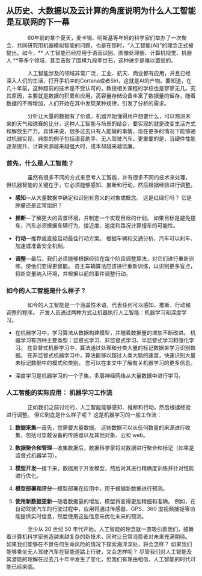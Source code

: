 ## 从历史、大数据以及云计算的角度说明为什么人工智能是互联网的下一幕 ##
  
<p style="text-indent:29px">&nbsp;&nbsp;&nbsp;&nbsp;&nbsp;&nbsp;&nbsp;60年前的某个夏天，麦卡锡、明斯基等年轻的科学家们举办了一次聚会，共同研究用机器模拟智能的问题，也是在那时，“人工智能(AI)”的理念正式被提出。如今，** 人工智能已经应用于语音识别、图像处理器、计算机视觉、机器人 **等多个领域，甚至击败了围棋九段李世石，这种进步是难以置信的。</p>

<p style="text-indent:29px">&nbsp;&nbsp;&nbsp;&nbsp;&nbsp;&nbsp;&nbsp;人工智能涉及的领域非常广泛，工业、航天、商业都有应用，并且已经深入人们的生活，打开手机中的Cortana或者Siri，这就是AI的产物。要知道，在几十年前，这种超前的技术是不受认可的，教授相关课程的学校也是寥寥无几。究其原因，主要就是数据的积累和应用。高容量存储设备丰富了数据量的留存，随着数据的不断增加，人们开始在其中发现某种规律，引发了分析的需求。</p>

<p style="text-indent:29px">&nbsp;&nbsp;&nbsp;&nbsp;&nbsp;&nbsp;&nbsp;分析让大量的数据有了价值，机器开始懂得用户想要什么，可以预测未来的天气和球赛的比分，这种人工智能与场景的结合，要实现的就是改变生活方式和解放生产力。具体来说，很多过去只有人能做的事情，现在更多的情况下能够通过机器实现，典型的例子包括语音助手、无人驾驶汽车。更重要的是，当硬件性能逐渐提升、计算资源越来越强大时，成本却越来越低廉。</p>

### 首先，什么是人工智能？

<p style="text-indent:29px">&nbsp;&nbsp;&nbsp;&nbsp;&nbsp;&nbsp;&nbsp;虽然有很多不同的方式来思考人工智能，并有很多不同的技术来处理，但机器智能的关键在于，它必须能够感知、推断和行动，然后根据经验进行调整。</p>

* **感知**—从大量数据中确定和识别有意义的对象或概念。 这是红绿灯吗？ 它是肿瘤还是正常组织？
 
* **推断**—了解更大的背景环境，并制定一个实现目标的计划。 如果目标是避免撞车，汽车必须根据车辆行为、接近度、速度和路况计算撞车的可能性。
 
* **行动**—推荐或直接启动最佳行动方案。 根据车辆和交通分析，汽车可以刹车、加速或准备安全机制。
 
* **调整**—最后，我们必须能够根据经验在每个阶段调整算法，对它们进行重新训练，使他们变得更智能。 自主车辆算法应该进行重新训练，以识别更多盲点，将新变量纳入环境，并根据以前的事件调整行动。

### 如今的人工智能是什么样子？

<p style="text-indent:29px">&nbsp;&nbsp;&nbsp;&nbsp;&nbsp;&nbsp;&nbsp;如今的人工智能是一个涵盖性术语，代表任何可以感知、推断、行动和调整的程序。 开发人员通过两种方式让机器执行人工智能：机器学习和深度学习。</p>

* 在机器学习中，学习算法从数据构建模型，并随着数据量的增加不断改进。 机器学习有四种主要类型：监督式学习、非监督式学习、半监督式学习和强化学习。 在监督式机器学习中，算法通过处理和分类大量的标记数据来学习识别数据。 在非监督式机器学习中，算法能够以超过人类大脑的速度，快速识别大量未标记数据中的模式和类别。 您可以在本文中了解有关机器学习的更多信息。
 
* 深度学习是机器学习的一个子集，多层神经网络从大量数据中进行学习。

### 人工智能的实际应用： 机器学习工作流

<p style="text-indent:29px">&nbsp;&nbsp;&nbsp;&nbsp;&nbsp;&nbsp;&nbsp;正如我们之前讨论的，人工智能能够感知、推断和行动，然后根据经验进行调整。 但它到底是什么样子呢？ 这是机器学习的一般工作流：</p>

1. **数据采集**—首先，您需要大量数据。 这些数据可以从任何数量的来源进行收集，包括可穿戴设备的传感器以及其他对象、云和 web。
 
2. **数据聚合和管理**—收集数据后，数据科学家将对数据进行聚合和标记（如果是监督式机器学习）。
 
3. **模型开发**—接下来，数据用于开发模型，然后对其进行精确度训练并针对性能进行优化。
 
4. **模型部署和评分**—模型部署在应用中，用于根据新数据进行预测。
 
5. **使用新数据更新**—随着数据量的增加，模型将变得更加精细和准确。 例如，在自动驾驶汽车的行驶过程中，应用将通过传感器、GPS、360 度视频捕捉等功能提供实时信息，然后使用这些信息来优化未来的预测。
<p style="text-indent:29px">&nbsp;&nbsp;&nbsp;&nbsp;&nbsp;&nbsp;&nbsp;至少从 20 世纪 50 年代开始，人工智能的理念就一直吸引着我们，鼓舞着计算机科学家创造越来越复杂的新技术，同时让日常消费者对未来充满期待。 如果我们能够在不冒任何生命风险的情况下探索海洋深处，将会怎样？ 如果我们能够乘坐无人驾驶汽车在智能道路上行驶，又会怎样呢？ 尽管我们对人工智能及其潜能的理解在过去几十年中发生了变化，但我们有理由相信，人工智能的时代可能已经来临。</p>

